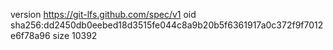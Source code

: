 version https://git-lfs.github.com/spec/v1
oid sha256:dd2450db0eebed18d3515fe044c8a9b20b5f6361917a0c372f9f7012e6f78a96
size 10392
